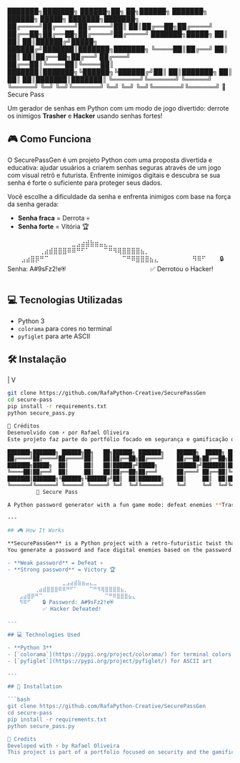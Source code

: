 
███████╗███████╗ ██████╗██╗   ██╗██████╗ ███████╗    ██████╗  █████╗ ███████╗███████╗
██╔════╝██╔════╝██╔════╝██║   ██║██╔══██╗██╔════╝    ██╔══██╗██╔══██╗██╔════╝██╔════╝
███████╗█████╗  ██║     ██║   ██║██████╔╝█████╗      ██████╔╝███████║███████╗███████╗
╚════██║██╔══╝  ██║     ██║   ██║██╔══██╗██╔══╝      ██╔═══╝ ██╔══██║╚════██║╚════██║
███████║███████╗╚██████╗╚██████╔╝██║  ██║███████╗    ██║     ██║  ██║███████║███████║
╚══════╝╚══════╝ ╚═════╝ ╚═════╝ ╚═╝  ╚═╝╚══════╝    ╚═╝     ╚═╝  ╚═╝╚══════╝╚══════╝
🔐 Secure Pass

Um gerador de senhas em Python com um modo de jogo divertido: derrote os inimigos **Trasher** e **Hacker** usando senhas fortes!

## 🎮 Como Funciona

O SecurePassGen é um projeto Python com uma proposta divertida e educativa: ajudar usuários a criarem senhas seguras através de um jogo com visual retrô e futurista. Enfrente inimigos digitais e descubra se sua senha é forte o suficiente para proteger seus dados.

Você escolhe a dificuldade da senha e enfrenta inimigos com base na força da senha gerada:

- **Senha fraca** = Derrota 💀
- **Senha forte** = Vitória 🏆

⠀⠀⠀⠀⠀⠀⠀⠀⠀⠀⠀⠀⠀⠀⣀⣠⣴⣾⣷⣶⣤⣄⣀⠀⠀⠀⠀⠀⠀⠀⠀⠀⠀⠀⠀⠀⠀
⠀⠀⠀⠀⠀⠀⠀⢀⣴⣾⣿⣿⣿⠿⠿⠛⠋⠁⠀⠀⠀⠉⠛⠻⢿⣿⣿⣿⣿⣦⡀⠀⠀⠀⠀⠀⠀
⠀⠀⠀⣠⣴⣿⡿⠛⠉⠀⠀⠀⠀⠀⠀⠀⠀⠀⠀⠀⠀⠀⠀⠀⠀⠉⠛⠿⣿⣿⣿⣦⣄⠀⠀⠀⠀
⠀⠀⠀⠻⠿⠋⠀⠀⠀🔒 Senha: A#9sFz2!e⛨⠀⠀⠀⠀⠀⠀⠀⠀⠀
⠀⠀⠀⠀⠀⠀⠀⠀⠀✅ Derrotou o Hacker!⠀⠀⠀⠀⠀⠀⠀⠀⠀

## 💻 Tecnologias Utilizadas

- Python 3
- `colorama` para cores no terminal
- `pyfiglet` para arte ASCII

## 🛠 Instalação

|
V

````bash
git clone https://github.com/RafaPython-Creative/SecurePassGen
cd secure-pass
pip install -r requirements.txt
python secure_pass.py

👾 Créditos
Desenvolvido com ⚡ por Rafael Oliveira
Este projeto faz parte do portfólio focado em segurança e gamificação de boas práticas digitais.

███████╗███████╗ ██████╗██╗   ██╗██████╗ ███████╗    ██████╗  █████╗ ███████╗███████╗
██╔════╝██╔════╝██╔════╝██║   ██║██╔══██╗██╔════╝    ██╔══██╗██╔══██╗██╔════╝██╔════╝
███████╗█████╗  ██║     ██║   ██║██████╔╝█████╗      ██████╔╝███████║███████╗███████╗
╚════██║██╔══╝  ██║     ██║   ██║██╔══██╗██╔══╝      ██╔═══╝ ██╔══██║╚════██║╚════██║
███████║███████╗╚██████╗╚██████╔╝██║  ██║███████╗    ██║     ██║  ██║███████║███████║
╚══════╝╚══════╝ ╚═════╝ ╚═════╝ ╚═╝  ╚═╝╚══════╝    ╚═╝     ╚═╝  ╚═╝╚══════╝╚══════╝
         🔐 Secure Pass

A Python password generator with a fun game mode: defeat enemies **Trasher** and **Hacker** using strong passwords!

---

## 🎮 How It Works

**SecurePassGen** is a Python project with a retro-futuristic twist that makes learning about strong passwords fun!
You generate a password and face digital enemies based on the password's strength:

- **Weak password** = Defeat 💀
- **Strong password** = Victory 🏆

⠀⠀⠀⠀⠀⠀⠀⠀⠀⠀⠀⠀⠀⠀⣀⣠⣴⣾⣷⣶⣤⣄⣀⠀⠀⠀⠀⠀⠀⠀⠀⠀⠀⠀⠀⠀⠀
⠀⠀⠀⠀⠀⠀⠀⢀⣴⣾⣿⣿⣿⠿⠿⠛⠋⠁⠀⠀⠀⠉⠛⠻⢿⣿⣿⣿⣿⣦⡀⠀⠀⠀⠀⠀⠀
⠀⠀⠀⣠⣴⣿⡿⠛⠉⠀⠀⠀⠀⠀⠀⠀⠀⠀⠀⠀⠀⠀⠀⠀⠀⠉⠛⠿⣿⣿⣿⣦⣄⠀⠀⠀⠀
⠀⠀⠀⠻⠿⠋⠀⠀⠀🔒 Password: A#9sFz2!e⛨⠀⠀⠀⠀⠀⠀⠀⠀⠀
⠀⠀⠀⠀⠀⠀⠀⠀⠀✅ Hacker Defeated!⠀⠀

---

## 💻 Technologies Used

- **Python 3**
- [`colorama`](https://pypi.org/project/colorama/) for terminal colors
- [`pyfiglet`](https://pypi.org/project/pyfiglet/) for ASCII art

---

## 🚀 Installation

```bash
git clone https://github.com/RafaPython-Creative/SecurePassGen
cd secure-pass
pip install -r requirements.txt
python secure_pass.py

👾 Credits
Developed with ⚡ by Rafael Oliveira
This project is part of a portfolio focused on security and the gamification of good digital practices.
````
